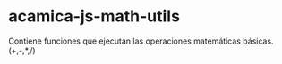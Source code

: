 # acamica-js-math-utils

Contiene funciones que ejecutan las operaciones matemáticas básicas. (+,-,*,/)
